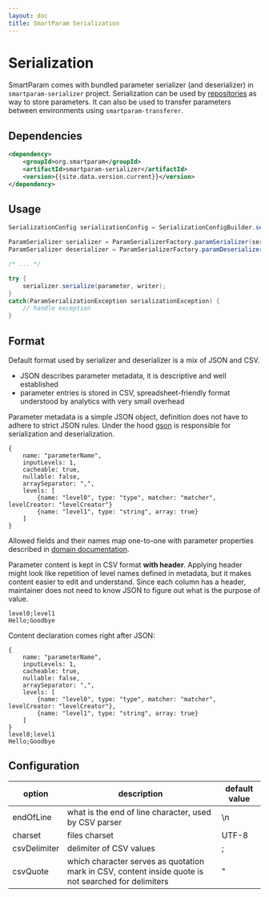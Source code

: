 ```yaml
---
layout: doc
title: SmartParam Serialization
---
```


# Serialization

SmartParam comes with bundled parameter serializer (and deserializer) in `smartparam-serializer` project. Serialization
can be used by [repositories](/doc/repository-fs.html) as way to store parameters. It can also be used to transfer
parameters between environments using `smartparam-transferer`.

## Dependencies

```xml
<dependency>
    <groupId>org.smartparam</groupId>
    <artifactId>smartparam-serializer</artifactId>
    <version>{{site.data.version.current}}</version>
</dependency>
```

## Usage

```java
SerializationConfig serializationConfig = SerializationConfigBuilder.serializationConfig().build();

ParamSerializer serializer = ParamSerializerFactory.paramSerializer(serializationConfig);
ParamSerializer deserializer = ParamSerializerFactory.paramDeserializer(serializationConfig);

/* ... */

try {
    serializer.serialize(parameter, writer);
}
catch(ParamSerializationException serializationException) {
    // handle exception
}
```

## Format

Default format used by serializer and deserializer is a mix of JSON and CSV.

* JSON describes parameter metadata, it is descriptive and well established
* parameter entries is stored in CSV, spreadsheet-friendly format understood by analytics with very small overhead

Parameter metadata is a simple JSON object, definition does not have to adhere to strict JSON rules.
Under the hood [gson](https://code.google.com/p/google-gson/) is responsible for serialization and deserialization.

```
{
    name: "parameterName",
    inputLevels: 1,
    cacheable: true,
    nullable: false,
    arraySeparator: ",",
    levels: [
        {name: "level0", type: "type", matcher: "matcher", levelCreator: "levelCreator"}
        {name: "level1", type: "string", array: true}
    ]
}
```

Allowed fields and their names map one-to-one with parameter properties described in [domain documentation](/doc/domain.md).

Parameter content is kept in CSV format **with header**. Applying header might look like repetition of level
names defined in metadata, but it makes content easier to edit and understand. Since each column has a header, maintainer
does not need to know JSON to figure out what is the purpose of value.

```
level0;level1
Hello;Goodbye
```

Content declaration comes right after JSON:

```
{
    name: "parameterName",
    inputLevels: 1,
    cacheable: true,
    nullable: false,
    arraySeparator: ",",
    levels: [
        {name: "level0", type: "type", matcher: "matcher", levelCreator: "levelCreator"},
        {name: "level1", type: "string", array: true}
    ]
}
level0;level1
Hello;Goodbye
```

## Configuration

| option               | description                                                                                          | default value   |
|----------------------|------------------------------------------------------------------------------------------------------|-----------------|
| endOfLine            | what is the end of line character, used by CSV parser                                                | \n              |
| charset              | files charset                                                                                        | UTF-8           |
| csvDelimiter         | delimiter of CSV values                                                                              | ;               |
| csvQuote             | which character serves as quotation mark in CSV, content inside quote is not searched for delimiters | "               |